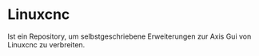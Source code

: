 # Linuxcnc

Ist ein Repository, um selbstgeschriebene Erweiterungen zur Axis Gui von Linuxcnc zu verbreiten.
